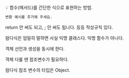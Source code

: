 <aside>
💡 함수(메서드)를 간단한 식으로 표현하는 방법.

</aside>

```python
변환 예시를 추가해 주세요.
```

return 안 써도 되고, ; 안 써도 됩니다.
등등 작성규칙 있다.

람다식은 엄밀히 말하면 사실 익명 클래스다. 익명 함수가 아니다.

객체 선언과 생성을 동시에 한다.

객체 다룰 땐 참조변수가 필요하다.

람다식 참조 변수의 타입은 Object.